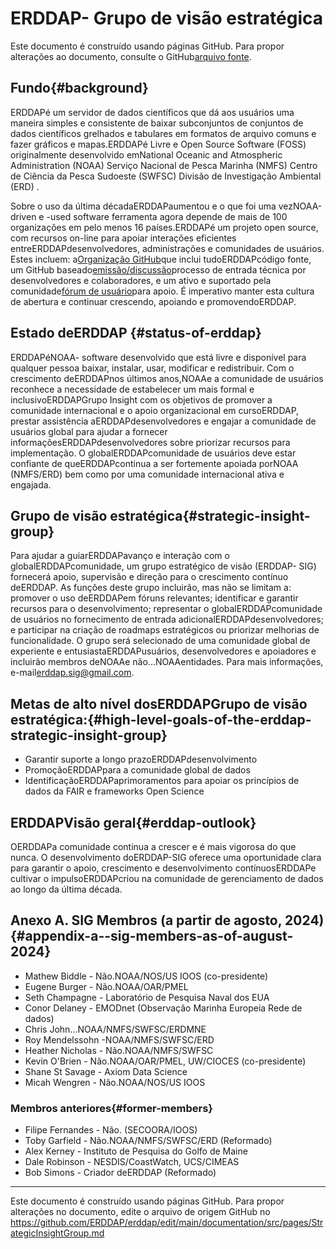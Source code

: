 # ERDDAP- Grupo de visão estratégica

Este documento é construído usando páginas GitHub. Para propor alterações ao documento, consulte o GitHub[arquivo fonte](https://github.com/ERDDAP/erddap/blob/main/documentation/src/pages/StrategicInsightGroup.md).

## Fundo{#background} 
ERDDAPé um servidor de dados científicos que dá aos usuários uma maneira simples e consistente de baixar subconjuntos de conjuntos de dados científicos grelhados e tabulares em formatos de arquivo comuns e fazer gráficos e mapas.ERDDAPé Livre e Open Source Software (FOSS) originalmente desenvolvido emNational Oceanic and Atmospheric Administration  (NOAA) Serviço Nacional de Pesca Marinha (NMFS) Centro de Ciência da Pesca Sudoeste (SWFSC) Divisão de Investigação Ambiental (ERD) .

Sobre o uso da última décadaERDDAPaumentou e o que foi uma vezNOAA-driven e -used software ferramenta agora depende de mais de 100 organizações em pelo menos 16 países.ERDDAPé um projeto open source, com recursos on-line para apoiar interações eficientes entreERDDAPdesenvolvedores, administrações e comunidades de usuários. Estes incluem: a[Organização GitHub](https://github.com/erddap)que inclui tudoERDDAPcódigo fonte, um GitHub baseado[emissão/discussão](https://github.com/ERDDAP/erddap/discussions)processo de entrada técnica por desenvolvedores e colaboradores, e um ativo e suportado pela comunidade[fórum de usuário](https://groups.google.com/g/erddap)para apoio. É imperativo manter esta cultura de abertura e continuar crescendo, apoiando e promovendoERDDAP.

## Estado deERDDAP {#status-of-erddap} 
ERDDAPéNOAA- software desenvolvido que está livre e disponível para qualquer pessoa baixar, instalar, usar, modificar e redistribuir. Com o crescimento deERDDAPnos últimos anos,NOAAe a comunidade de usuários reconhece a necessidade de estabelecer um mais formal e inclusivoERDDAPGrupo Insight com os objetivos de promover a comunidade internacional e o apoio organizacional em cursoERDDAP, prestar assistência aERDDAPdesenvolvedores e engajar a comunidade de usuários global para ajudar a fornecer informaçõesERDDAPdesenvolvedores sobre priorizar recursos para implementação. O globalERDDAPcomunidade de usuários deve estar confiante de queERDDAPcontinua a ser fortemente apoiada porNOAA  (NMFS/ERD) bem como por uma comunidade internacional ativa e engajada.

## Grupo de visão estratégica{#strategic-insight-group} 
Para ajudar a guiarERDDAPavanço e interação com o globalERDDAPcomunidade, um grupo estratégico de visão (ERDDAP- SIG) fornecerá apoio, supervisão e direção para o crescimento contínuo deERDDAP. As funções deste grupo incluirão, mas não se limitam a: promover o uso deERDDAPem fóruns relevantes; identificar e garantir recursos para o desenvolvimento; representar o globalERDDAPcomunidade de usuários no fornecimento de entrada adicionalERDDAPdesenvolvedores; e participar na criação de roadmaps estratégicos ou priorizar melhorias de funcionalidade. O grupo será selecionado de uma comunidade global de experiente e entusiastaERDDAPusuários, desenvolvedores e apoiadores e incluirão membros deNOAAe não...NOAAentidades. Para mais informações, e-mail[erddap.sig@gmail.com](mailto:erddap.sig@gmail.com).

## Metas de alto nível dosERDDAPGrupo de visão estratégica:{#high-level-goals-of-the-erddap-strategic-insight-group} 
* Garantir suporte a longo prazoERDDAPdesenvolvimento
* PromoçãoERDDAPpara a comunidade global de dados
* IdentificaçãoERDDAPaprimoramentos para apoiar os princípios de dados da FAIR e frameworks Open Science

## ERDDAPVisão geral{#erddap-outlook} 
OERDDAPa comunidade continua a crescer e é mais vigorosa do que nunca. O desenvolvimento doERDDAP-SIG oferece uma oportunidade clara para garantir o apoio, crescimento e desenvolvimento contínuosERDDAPe cultivar o impulsoERDDAPcriou na comunidade de gerenciamento de dados ao longo da última década.

## Anexo A. SIG Membros (a partir de agosto, 2024)  {#appendix-a--sig-members-as-of-august-2024} 
* Mathew Biddle - Não.NOAA/NOS/US IOOS (co-presidente) 
* Eugene Burger - Não.NOAA/OAR/PMEL
* Seth Champagne - Laboratório de Pesquisa Naval dos EUA
* Conor Delaney - EMODnet (Observação Marinha Europeia Rede de dados) 
* Chris John...NOAA/NMFS/SWFSC/ERDMNE
* Roy Mendelssohn -NOAA/NMFS/SWFSC/ERD
* Heather Nicholas - Não.NOAA/NMFS/SWFSC
* Kevin O'Brien - Não.NOAA/OAR/PMEL, UW/CIOCES (co-presidente) 
* Shane St Savage - Axiom Data Science
* Micah Wengren - Não.NOAA/NOS/US IOOS

### Membros anteriores{#former-members} 
* Filipe Fernandes - Não. (SECOORA/IOOS)  
* Toby Garfield - Não.NOAA/NMFS/SWFSC/ERD  (Reformado) 
* Alex Kerney - Instituto de Pesquisa do Golfo de Maine
* Dale Robinson - NESDIS/CoastWatch, UCS/CIMEAS
* Bob Simons - Criador deERDDAP  (Reformado) 

---

Este documento é construído usando páginas GitHub. Para propor alterações no documento, edite o arquivo de origem GitHub no[ https://github.com/ERDDAP/erddap/edit/main/documentation/src/pages/StrategicInsightGroup.md ](https://github.com/ERDDAP/erddap/edit/main/documentation/src/pages/StrategicInsightGroup.md)
